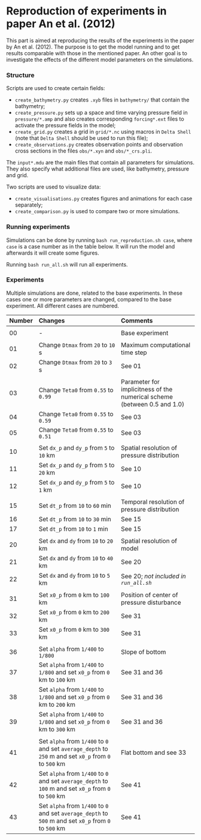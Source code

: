 # Reproduction of experiments in paper An et al. (2012)

This part is aimed at reproducing the results of the experiments in the paper by An et al. (2012).
The purpose is to get the model running and to get results comparable with those in the mentioned paper.
An other goal is to investigate the effects of the different model parameters on the simulations.


### Structure

Scripts are used to create certain fields:
* `create_bathymetry.py` creates `.xyb` files in `bathymetry/` that contain the bathymetry;
* `create_pressure.py` sets up a space and time varying pressure field in `pressure/*.amp` and also creates corresponding `forcing*.ext` files to activate the pressure fields in the model;
* `create_grid.py` creates a grid in `grid/*.nc` using macros in `Delta Shell` (note that `Delta Shell` should be used to run this file);
* `create_observations.py` creates observation points and observation cross sections in the files `obs/*.xyn` and `obs/*_crs.pli`.

The `input*.mdu` are the main files that contain all parameters for simulations. They also specify what additional files are used, like bathymetry, pressure and grid.

Two scripts are used to visualize data:
* `create_visualisations.py` creates figures and animations for each case separately;
* `create_comparison.py` is used to compare two or more simulations.


### Running experiments

Simulations can be done by running `bash run_reproduction.sh case`, where `case` is a case number as in the table below.
It will run the model and afterwards it will create some figures.

Running `bash run_all.sh` will run all experiments.


### Experiments

Multiple simulations are done, related to the base experiments.
In these cases one or more parameters are changed, compared to the base experiment.
All different cases are numbered.

| Number | Changes | Comments |
| :--- | :--- | :--- |
||||
| 00 | - | Base experiment |
||||
| 01 | Change `Dtmax` from `20` to `10` s | Maximum computational time step |
| 02 | Change `Dtmax` from `20` to `3` s | See 01 |
||||
| 03 | Change `Teta0` from `0.55` to `0.99` | Parameter for implicitness of the numerical scheme (between 0.5 and 1.0) |
| 04 | Change `Teta0` from `0.55` to `0.59` | See 03 |
| 05 | Change `Teta0` from `0.55` to `0.51` | See 03 |
||||
| 10 | Set `dx_p` and `dy_p` from `5` to `10` km | Spatial resolution of pressure distribution |
| 11 | Set `dx_p` and `dy_p` from `5` to `20` km | See 10 |
| 12 | Set `dx_p` and `dy_p` from `5` to `1` km | See 10 |
||||
| 15 | Set `dt_p` from `10` to `60` min | Temporal resolution of pressure distribution |
| 16 | Set `dt_p` from `10` to `30` min | See 15 |
| 17 | Set `dt_p` from `10` to `1` min | See 15 |
||||
| 20 | Set `dx` and `dy` from `10` to `20` km | Spatial resolution of model |
| 21 | Set `dx` and `dy` from `10` to `40` km | See 20 |
| 22 | Set `dx` and `dy` from `10` to `5` km | See 20; *not included in `run_all.sh`* |
||||
| 31 | Set `x0_p` from `0` km to `100` km | Position of center of pressure disturbance |
| 32 | Set `x0_p` from `0` km to `200` km | See 31 |
| 33 | Set `x0_p` from `0` km to `300` km | See 31 |
||||
| 36 | Set `alpha` from `1/400` to `1/800`  | Slope of bottom |
| 37 | Set `alpha` from `1/400` to `1/800` and set `x0_p` from `0` km to `100` km | See 31 and 36 |
| 38 | Set `alpha` from `1/400` to `1/800` and set `x0_p` from `0` km to `200` km | See 31 and 36 |
| 39 | Set `alpha` from `1/400` to `1/800` and set `x0_p` from `0` km to `300` km | See 31 and 36 |
||||
| 41 | Set `alpha` from `1/400` to `0` and set `average_depth` to `250` m and set `x0_p` from `0` to `500` km | Flat bottom and see 33|
| 42 | Set `alpha` from `1/400` to `0` and set `average_depth` to `100` m and set `x0_p` from `0` to `500` km | See 41 |
| 43 | Set `alpha` from `1/400` to `0` and set `average_depth` to `500` m and set `x0_p` from `0` to `500` km | See 41 |
